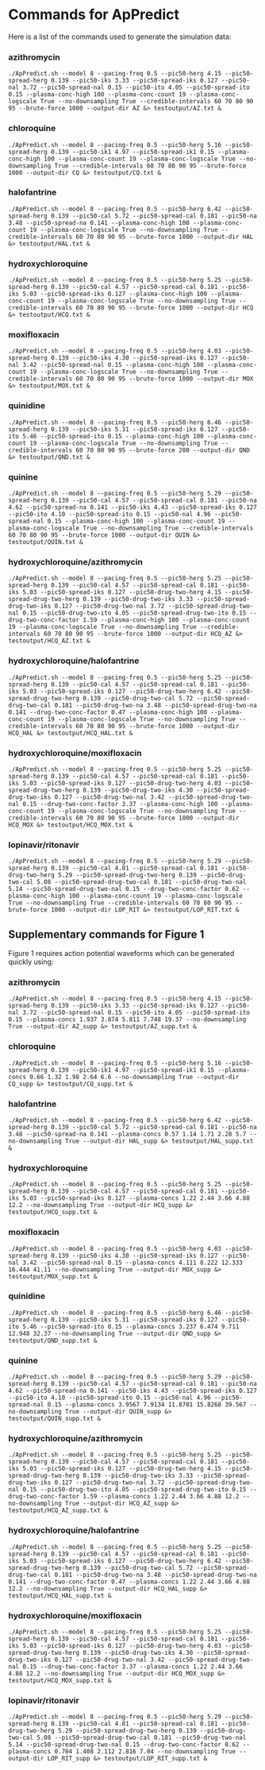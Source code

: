 # Commands for ApPredict

Here is a list of the commands used to generate the simulation data:

### azithromycin
`./ApPredict.sh --model 8 --pacing-freq 0.5 --pic50-herg 4.15 --pic50-spread-herg 0.139 --pic50-iks 3.33 --pic50-spread-iks 0.127 --pic50-nal 3.72 --pic50-spread-nal 0.15 --pic50-ito 4.05 --pic50-spread-ito 0.15 --plasma-conc-high 100 --plasma-conc-count 19 --plasma-conc-logscale True --no-downsampling True --credible-intervals 60 70 80 90 95 --brute-force 1000 --output-dir AZ &> testoutput/AZ.txt &`

### chloroquine
`./ApPredict.sh --model 8 --pacing-freq 0.5 --pic50-herg 5.16 --pic50-spread-herg 0.139 --pic50-ik1 4.97 --pic50-spread-ik1 0.15 --plasma-conc-high 100 --plasma-conc-count 19 --plasma-conc-logscale True --no-downsampling True --credible-intervals 60 70 80 90 95 --brute-force 1000 --output-dir CQ &> testoutput/CQ.txt &`

### halofantrine
`./ApPredict.sh --model 8 --pacing-freq 0.5 --pic50-herg 6.42 --pic50-spread-herg 0.139 --pic50-cal 5.72 --pic50-spread-cal 0.181 --pic50-na 3.48 --pic50-spread-na 0.141 --plasma-conc-high 100 --plasma-conc-count 19 --plasma-conc-logscale True --no-downsampling True --credible-intervals 60 70 80 90 95 --brute-force 1000 --output-dir HAL &> testoutput/HAL.txt &`

### hydroxychloroquine
`./ApPredict.sh --model 8 --pacing-freq 0.5 --pic50-herg 5.25 --pic50-spread-herg 0.139 --pic50-cal 4.57 --pic50-spread-cal 0.181 --pic50-iks 5.03 --pic50-spread-iks 0.127 --plasma-conc-high 100 --plasma-conc-count 19 --plasma-conc-logscale True --no-downsampling True --credible-intervals 60 70 80 90 95 --brute-force 1000 --output-dir HCQ &> testoutput/HCQ.txt &`

### moxifloxacin
`./ApPredict.sh --model 8 --pacing-freq 0.5 --pic50-herg 4.03 --pic50-spread-herg 0.139 --pic50-iks 4.30 --pic50-spread-iks 0.127 --pic50-nal 3.42 --pic50-spread-nal 0.15 --plasma-conc-high 100 --plasma-conc-count 19 --plasma-conc-logscale True --no-downsampling True --credible-intervals 60 70 80 90 95 --brute-force 1000 --output-dir MOX &> testoutput/MOX.txt &`

### quinidine
`./ApPredict.sh --model 8 --pacing-freq 0.5 --pic50-herg 6.46 --pic50-spread-herg 0.139 --pic50-iks 5.31 --pic50-spread-iks 0.127 --pic50-ito 5.46 --pic50-spread-ito 0.15 --plasma-conc-high 100 --plasma-conc-count 19 --plasma-conc-logscale True --no-downsampling True --credible-intervals 60 70 80 90 95 --brute-force 200 --output-dir QND &> testoutput/QND.txt &`

### quinine
`./ApPredict.sh --model 8 --pacing-freq 0.5 --pic50-herg 5.29 --pic50-spread-herg 0.139 --pic50-cal 4.57 --pic50-spread-cal 0.181 --pic50-na 4.62 --pic50-spread-na 0.141 --pic50-iks 4.43 --pic50-spread-iks 0.127 --pic50-ito 4.10 --pic50-spread-ito 0.15 --pic50-nal 4.96 --pic50-spread-nal 0.15 --plasma-conc-high 100 --plasma-conc-count 19 --plasma-conc-logscale True --no-downsampling True --credible-intervals 60 70 80 90 95 --brute-force 1000 --output-dir QUIN &> testoutput/QUIN.txt &`

### hydroxychloroquine/azithromycin
`./ApPredict.sh --model 8 --pacing-freq 0.5 --pic50-herg 5.25 --pic50-spread-herg 0.139 --pic50-cal 4.57 --pic50-spread-cal 0.181 --pic50-iks 5.03 --pic50-spread-iks 0.127 --pic50-drug-two-herg 4.15 --pic50-spread-drug-two-herg 0.139 --pic50-drug-two-iks 3.33 --pic50-spread-drug-two-iks 0.127 --pic50-drug-two-nal 3.72 --pic50-spread-drug-two-nal 0.15 --pic50-drug-two-ito 4.05 --pic50-spread-drug-two-ito 0.15 --drug-two-conc-factor 1.59 --plasma-conc-high 100 --plasma-conc-count 19 --plasma-conc-logscale True --no-downsampling True --credible-intervals 60 70 80 90 95 --brute-force 1000 --output-dir HCQ_AZ &> testoutput/HCQ_AZ.txt &`

### hydroxychloroquine/halofantrine
`./ApPredict.sh --model 8 --pacing-freq 0.5 --pic50-herg 5.25 --pic50-spread-herg 0.139 --pic50-cal 4.57 --pic50-spread-cal 0.181 --pic50-iks 5.03 --pic50-spread-iks 0.127 --pic50-drug-two-herg 6.42 --pic50-spread-drug-two-herg 0.139 --pic50-drug-two-cal 5.72 --pic50-spread-drug-two-cal 0.181 --pic50-drug-two-na 3.48 --pic50-spread-drug-two-na 0.141 --drug-two-conc-factor 0.47 --plasma-conc-high 100 --plasma-conc-count 19 --plasma-conc-logscale True --no-downsampling True --credible-intervals 60 70 80 90 95 --brute-force 1000 --output-dir HCQ_HAL &> testoutput/HCQ_HAL.txt &`

### hydroxychloroquine/moxifloxacin
`./ApPredict.sh --model 8 --pacing-freq 0.5 --pic50-herg 5.25 --pic50-spread-herg 0.139 --pic50-cal 4.57 --pic50-spread-cal 0.181 --pic50-iks 5.03 --pic50-spread-iks 0.127 --pic50-drug-two-herg 4.03 --pic50-spread-drug-two-herg 0.139 --pic50-drug-two-iks 4.30 --pic50-spread-drug-two-iks 0.127 --pic50-drug-two-nal 3.42 --pic50-spread-drug-two-nal 0.15 --drug-two-conc-factor 3.37 --plasma-conc-high 100 --plasma-conc-count 19 --plasma-conc-logscale True --no-downsampling True --credible-intervals 60 70 80 90 95 --brute-force 1000 --output-dir HCQ_MOX &> testoutput/HCQ_MOX.txt &`

### lopinavir/ritonavir
`./ApPredict.sh --model 8 --pacing-freq 0.5 --pic50-herg 5.29 --pic50-spread-herg 0.139 --pic50-cal 4.81 --pic50-spread-cal 0.181 --pic50-drug-two-herg 5.29 --pic50-spread-drug-two-herg 0.139 --pic50-drug-two-cal 5.08 --pic50-spread-drug-two-cal 0.181 --pic50-drug-two-nal 5.14 --pic50-spread-drug-two-nal 0.15 --drug-two-conc-factor 0.62 --plasma-conc-high 100 --plasma-conc-count 19 --plasma-conc-logscale True --no-downsampling True --credible-intervals 60 70 80 90 95 --brute-force 1000 --output-dir LOP_RIT &> testoutput/LOP_RIT.txt &`

## Supplementary commands for Figure 1

Figure 1 requires action potential waveforms which can be generated quickly using:

### azithromycin
`./ApPredict.sh --model 8 --pacing-freq 0.5 --pic50-herg 4.15 --pic50-spread-herg 0.139 --pic50-iks 3.33 --pic50-spread-iks 0.127 --pic50-nal 3.72 --pic50-spread-nal 0.15 --pic50-ito 4.05 --pic50-spread-ito 0.15 --plasma-concs 1.937 3.874 5.811 7.748 19.37 --no-downsampling True --output-dir AZ_supp &> testoutput/AZ_supp.txt &`

### chloroquine
`./ApPredict.sh --model 8 --pacing-freq 0.5 --pic50-herg 5.16 --pic50-spread-herg 0.139 --pic50-ik1 4.97 --pic50-spread-ik1 0.15 --plasma-concs 0.66 1.32 1.98 2.64 6.6 --no-downsampling True --output-dir CQ_supp &> testoutput/CQ_supp.txt &`

### halofantrine
`./ApPredict.sh --model 8 --pacing-freq 0.5 --pic50-herg 6.42 --pic50-spread-herg 0.139 --pic50-cal 5.72 --pic50-spread-cal 0.181 --pic50-na 3.48 --pic50-spread-na 0.141 --plasma-concs 0.57 1.14 1.71 2.28 5.7 --no-downsampling True --output-dir HAL_supp &> testoutput/HAL_supp.txt &`

### hydroxychloroquine
`./ApPredict.sh --model 8 --pacing-freq 0.5 --pic50-herg 5.25 --pic50-spread-herg 0.139 --pic50-cal 4.57 --pic50-spread-cal 0.181 --pic50-iks 5.03 --pic50-spread-iks 0.127 --plasma-concs 1.22 2.44 3.66 4.88 12.2 --no-downsampling True --output-dir HCQ_supp &> testoutput/HCQ_supp.txt &`

### moxifloxacin
`./ApPredict.sh --model 8 --pacing-freq 0.5 --pic50-herg 4.03 --pic50-spread-herg 0.139 --pic50-iks 4.30 --pic50-spread-iks 0.127 --pic50-nal 3.42 --pic50-spread-nal 0.15 --plasma-concs 4.111 8.222 12.333 16.444 41.11 --no-downsampling True --output-dir MOX_supp &> testoutput/MOX_supp.txt &`

### quinidine
`./ApPredict.sh --model 8 --pacing-freq 0.5 --pic50-herg 6.46 --pic50-spread-herg 0.139 --pic50-iks 5.31 --pic50-spread-iks 0.127 --pic50-ito 5.46 --pic50-spread-ito 0.15 --plasma-concs 3.237 6.474 9.711 12.948 32.37 --no-downsampling True --output-dir QND_supp &> testoutput/QND_supp.txt &`

### quinine
`./ApPredict.sh --model 8 --pacing-freq 0.5 --pic50-herg 5.29 --pic50-spread-herg 0.139 --pic50-cal 4.57 --pic50-spread-cal 0.181 --pic50-na 4.62 --pic50-spread-na 0.141 --pic50-iks 4.43 --pic50-spread-iks 0.127 --pic50-ito 4.10 --pic50-spread-ito 0.15 --pic50-nal 4.96 --pic50-spread-nal 0.15 --plasma-concs 3.9567 7.9134 11.8701 15.8268 39.567 --no-downsampling True --output-dir QUIN_supp &> testoutput/QUIN_supp.txt &`

### hydroxychloroquine/azithromycin
`./ApPredict.sh --model 8 --pacing-freq 0.5 --pic50-herg 5.25 --pic50-spread-herg 0.139 --pic50-cal 4.57 --pic50-spread-cal 0.181 --pic50-iks 5.03 --pic50-spread-iks 0.127 --pic50-drug-two-herg 4.15 --pic50-spread-drug-two-herg 0.139 --pic50-drug-two-iks 3.33 --pic50-spread-drug-two-iks 0.127 --pic50-drug-two-nal 3.72 --pic50-spread-drug-two-nal 0.15 --pic50-drug-two-ito 4.05 --pic50-spread-drug-two-ito 0.15 --drug-two-conc-factor 1.59 --plasma-concs 1.22 2.44 3.66 4.88 12.2 --no-downsampling True --output-dir HCQ_AZ_supp &> testoutput/HCQ_AZ_supp.txt &`

### hydroxychloroquine/halofantrine
`./ApPredict.sh --model 8 --pacing-freq 0.5 --pic50-herg 5.25 --pic50-spread-herg 0.139 --pic50-cal 4.57 --pic50-spread-cal 0.181 --pic50-iks 5.03 --pic50-spread-iks 0.127 --pic50-drug-two-herg 6.42 --pic50-spread-drug-two-herg 0.139 --pic50-drug-two-cal 5.72 --pic50-spread-drug-two-cal 0.181 --pic50-drug-two-na 3.48 --pic50-spread-drug-two-na 0.141 --drug-two-conc-factor 0.47 --plasma-concs 1.22 2.44 3.66 4.88 12.2 --no-downsampling True --output-dir HCQ_HAL_supp &> testoutput/HCQ_HAL_supp.txt &`

### hydroxychloroquine/moxifloxacin
`./ApPredict.sh --model 8 --pacing-freq 0.5 --pic50-herg 5.25 --pic50-spread-herg 0.139 --pic50-cal 4.57 --pic50-spread-cal 0.181 --pic50-iks 5.03 --pic50-spread-iks 0.127 --pic50-drug-two-herg 4.03 --pic50-spread-drug-two-herg 0.139 --pic50-drug-two-iks 4.30 --pic50-spread-drug-two-iks 0.127 --pic50-drug-two-nal 3.42 --pic50-spread-drug-two-nal 0.15 --drug-two-conc-factor 3.37 --plasma-concs 1.22 2.44 3.66 4.88 12.2 --no-downsampling True --output-dir HCQ_MOX_supp &> testoutput/HCQ_MOX_supp.txt &`

### lopinavir/ritonavir
`./ApPredict.sh --model 8 --pacing-freq 0.5 --pic50-herg 5.29 --pic50-spread-herg 0.139 --pic50-cal 4.81 --pic50-spread-cal 0.181 --pic50-drug-two-herg 5.29 --pic50-spread-drug-two-herg 0.139 --pic50-drug-two-cal 5.08 --pic50-spread-drug-two-cal 0.181 --pic50-drug-two-nal 5.14 --pic50-spread-drug-two-nal 0.15 --drug-two-conc-factor 0.62 --plasma-concs 0.704 1.408 2.112 2.816 7.04 --no-downsampling True --output-dir LOP_RIT_supp &> testoutput/LOP_RIT_supp.txt &`
